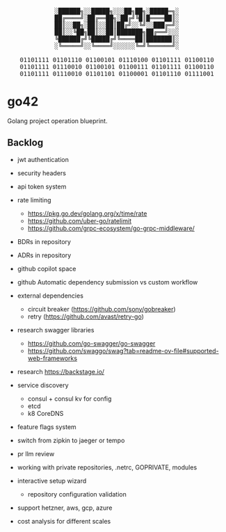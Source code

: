 <div align="center">

<pre>
░██████╗░░█████╗░░░██╗██╗░█████═╗░
██╔════╝░██╔══██╗░██╔╝╚█║█════██║░
██║░░██╗░██║░░██║██╔╝░░╚╝░░███╔═╝░
██║░░╚██╗██║░░██║███████╗██╔══╝░░░
╚██████╔╝╚█████╔╝╚════██║███████║░
░╚═════╝░░╚════╝░░░░░░╚═╝╚══════╝░

01101111 01101110 01100101 01110100 01101111 01100110
01101111 01110010 01100101 01100111 01101111 01100110
01101111 01110010 01101101 01100001 01101110 01111001
</pre>

</div>

# go42

Golang project operation blueprint.

## Backlog

+ jwt authentication
+ security headers
+ api token system
+ rate limiting
  * https://pkg.go.dev/golang.org/x/time/rate
  * https://github.com/uber-go/ratelimit
  * https://github.com/grpc-ecosystem/go-grpc-middleware/

+ BDRs in repository
+ ADRs in repository
+ github copilot space
+ github Automatic dependency submission vs custom workflow
+ external dependencies
  * circuit breaker (https://github.com/sony/gobreaker)
  * retry (https://github.com/avast/retry-go)
+ research swagger libraries
  * https://github.com/go-swagger/go-swagger
  * https://github.com/swaggo/swag?tab=readme-ov-file#supported-web-frameworks
+ research https://backstage.io/
+ service discovery
  * consul + consul kv for config
  * etcd
  * k8 CoreDNS
+ feature flags system
+ switch from zipkin to jaeger or tempo
+ pr llm review
+ working with private repositories, .netrc, GOPRIVATE, modules
+ interactive setup wizard
  * repository configuration validation
+ support hetzner, aws, gcp, azure
+ cost analysis for different scales
